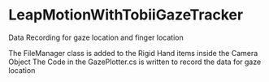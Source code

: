 # LeapMotionWithTobiiGazeTracker
Data Recording for gaze location and finger location

The FileManager class is added to the Rigid Hand items inside the Camera Object
The Code in the GazePlotter.cs is written to record the data for gaze location
